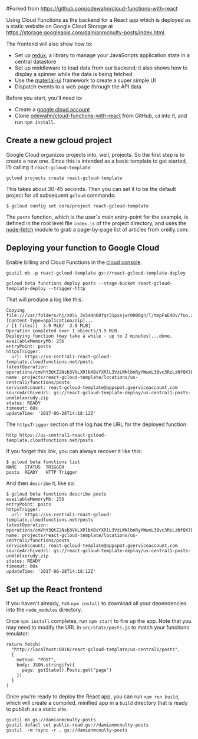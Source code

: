 #Forked from https://github.com/odewahn/cloud-functions-with-react

Using Cloud Functions as the backend for a React app which is deployed as a static website on Google Cloud Storage at https://storage.googleapis.com/damianmcnulty-posts/index.html.

The frontend will also show how to:

* Set up [redux](https://github.com/reactjs/redux), a library to manage your JavaScripts application state in a central datastore
* Set up middleware to load data from our backend; it also shows how to display a spinner while the data is being fetched
* Use the [material-ui](https://github.com/callemall/material-ui) framework to create a super simple UI
* Dispatch events to a web page through the API data

Before you start, you'll need to:

* Create a [google cloud account](https://cloud.google.com/)
* Clone [odewahn/cloud-functions-with-react](https://github.com/odewahn/cloud-functions-with-react)  from GitHub, `cd` into it, and run `npm install`.


## Create a new gcloud project

Google Cloud organizes projects into, well, projects.  So the first step is to create a new one.  Since this is intended as a basic template to get started, I'll calling it `react-gcloud-template`:

```
gcloud projects create react-gcloud-template
```

This takes about 30-45 seconds.  Then you can set it to be the default project for all subsequent `gcloud` commands:

```
$ gcloud config set core/project react-gcloud-template
```

The `posts` function, which is the user's main entry-point for the example, is defined in the root level file `index.js` of the project directory, and uses the [node-fetch](https://www.npmjs.com/package/node-fetch) module to grab a page-by-page list of articles from oreilly.com:

## Deploying your function to Google Cloud

Enable billing and Cloud Functions in the [cloud console](https://console.cloud.google.com).

```
gsutil mb -p react-gcloud-template gs://react-gcloud-template-deploy
```

```
gcloud beta functions deploy posts --stage-bucket react-gcloud-template-deploy --trigger-http
```

That will produce a log like this:

```
Copying file:///var/folders/hj/x05v_3s544n68fqr31pxsjwr0000gn/T/tmpFaEd0v/fun.zip [Content-Type=application/zip]...
/ [1 files][  3.9 MiB/  3.9 MiB]                                                
Operation completed over 1 objects/3.9 MiB.                                      
Deploying function (may take a while - up to 2 minutes)...done.                                                       
availableMemoryMb: 256
entryPoint: posts
httpsTrigger:
  url: https://us-central1-react-gcloud-template.cloudfunctions.net/posts
latestOperation: operations/cmVhY3QtZ2Nsb3VkLXRlbXBsYXRlL3VzLWNlbnRyYWwxL3Bvc3RzLzNfQXlBNGR2LUhN
name: projects/react-gcloud-template/locations/us-central1/functions/posts
serviceAccount: react-gcloud-template@appspot.gserviceaccount.com
sourceArchiveUrl: gs://react-gcloud-template-deploy/us-central1-posts-unmlnlxxrudy.zip
status: READY
timeout: 60s
updateTime: '2017-06-28T14:18:12Z'
```

The `httpsTrigger` section of the log has the URL for the deployed function:

```
http https://us-central1-react-gcloud-template.cloudfunctions.net/posts
```

If you forget this link, you can always recover it like this:

```
$ gcloud beta functions list
NAME   STATUS  TRIGGER
posts  READY   HTTP Trigger
```

And then `describe` it, like so:

```
$ gcloud beta functions describe posts
availableMemoryMb: 256
entryPoint: posts
httpsTrigger:
  url: https://us-central1-react-gcloud-template.cloudfunctions.net/posts
latestOperation: operations/cmVhY3QtZ2Nsb3VkLXRlbXBsYXRlL3VzLWNlbnRyYWwxL3Bvc3RzLzNfQXlBNGR2LUhN
name: projects/react-gcloud-template/locations/us-central1/functions/posts
serviceAccount: react-gcloud-template@appspot.gserviceaccount.com
sourceArchiveUrl: gs://react-gcloud-template-deploy/us-central1-posts-unmlnlxxrudy.zip
status: READY
timeout: 60s
updateTime: '2017-06-28T14:18:12Z'
```

## Set up the React frontend

If you haven't already, run `npm install` to download all your dependencies into the `node_modules` directory.  

Once `npm install` completes, run `npm start` to fire up the app.  Note that you may need to modify the URL in `src/state/posts.js` to match your functions emulator:

```
return fetch(
  "http://localhost:8010/react-gcloud-template/us-central1/posts",
  {
    method: "POST",
    body: JSON.stringify({
      page: getState().Posts.get("page")
    })
  }
)
```

Once you're ready to deploy the React app, you can run `npm run build`, which will create a compiled, minified app in a `build` directory that is ready to publish as a static site.

```
gsutil mb gs://damianmcnulty-posts
gsutil defacl set public-read gs://damianmcnulty-posts
gsutil  -m rsync -r . gs://damianmcnulty-posts
```
